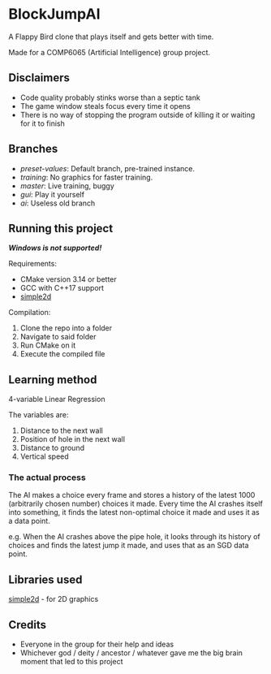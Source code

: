 # BlockJumpAI

A Flappy Bird clone that plays itself and gets better with time.

Made for a COMP6065 (Artificial Intelligence) group project.

## Disclaimers
- Code quality probably stinks worse than a septic tank
- The game window steals focus every time it opens
- There is no way of stopping the program outside of killing it or waiting for it to finish

## Branches
- *preset-values*: Default branch, pre-trained instance.
- *training*: No graphics for faster training.
- *master*: Live training, buggy
- *gui*: Play it yourself
- *ai*: Useless old branch

## Running this project
***Windows is not supported!***

Requirements:
- CMake version 3.14 or better
- GCC with C++17 support
- [simple2d](https://github.com/simple2d/simple2d)

Compilation:
1. Clone the repo into a folder
2. Navigate to said folder
3. Run CMake on it
4. Execute the compiled file

## Learning method

4-variable Linear Regression

The variables are:
1. Distance to the next wall
2. Position of hole in the next wall
3. Distance to ground
4. Vertical speed

### The actual process
The AI makes a choice every frame and stores a history of the latest 1000 (arbitrarily chosen number) choices it made.
Every time the AI crashes itself into something, it finds the latest non-optimal choice it made and uses it as a data point.

e.g. When the AI crashes above the pipe hole, it looks through its history of choices and finds the latest jump it made, and uses that as an SGD data point.


## Libraries used
[simple2d](https://github.com/simple2d/simple2d) - for 2D graphics

## Credits
- Everyone in the group for their help and ideas
- Whichever god / deity / ancestor / whatever gave me the big brain moment that led to this project
